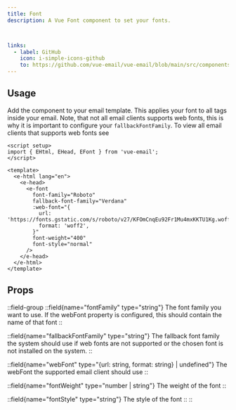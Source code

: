 ```yaml
---
title: Font
description: A Vue Font component to set your fonts.



links:
  - label: GitHub
    icon: i-simple-icons-github
    to: https://github.com/vue-email/vue-email/blob/main/src/components/EFont.vue
---
```



## Usage
Add the component to your email template. This applies your font to all tags inside your email. Note, that not all email clients supports web fonts, this is why it is important to configure your `fallbackFontFamily`. To view all email clients that supports web fonts see


```vue
<script setup>
import { EHtml, EHead, EFont } from 'vue-email';
</script>

<template>
  <e-html lang="en">
    <e-head>
      <e-font
        font-family="Roboto"
        fallback-font-family="Verdana"
        :web-font="{
          url: 'https://fonts.gstatic.com/s/roboto/v27/KFOmCnqEu92Fr1Mu4mxKKTU1Kg.woff2'
          format: 'woff2',
        }"
        font-weight="400"
        font-style="normal"
      />
    </e-head>
  </e-html>
</template>
```

## Props

::field-group
  ::field{name="fontFamily" type="string"}
  The font family you want to use. If the webFont property is configured, this should contain the name of that font
  ::

  ::field{name="fallbackFontFamily" type="string"}
  The fallback font family the system should use if web fonts are not supported or the chosen font is not installed on the system.
  ::

  ::field{name="webFont" type="{url: string, format: string} | undefined"}
  The webFont the supported email client should use
  ::

  ::field{name="fontWeight" type="number | string"}
  The weight of the font
  ::

  ::field{name="fontStyle" type="string"}
  The style of the font
  ::
::
